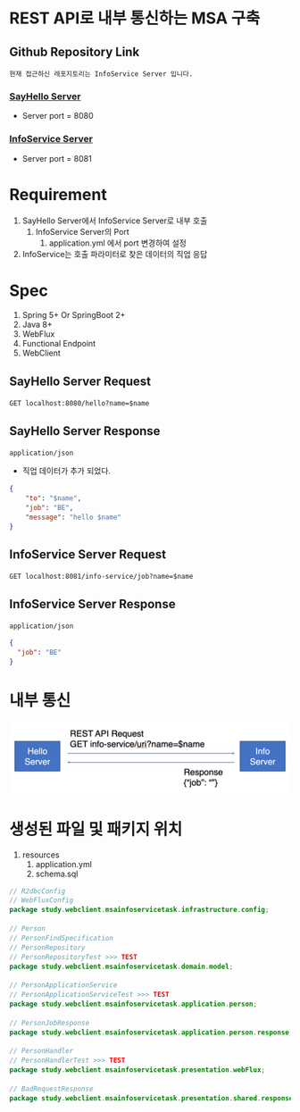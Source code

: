 # REST API로 내부 통신하는 MSA 구축

## Github Repository Link

`현재 접근하신 레포지토리는 InfoService Server 입니다.`

### [SayHello Server](https://github.com/powerstar13/spring-boot-webflux-functional-endpoints-task)
- Server port = 8080
### [InfoService Server](https://github.com/powerstar13/spring-boot-msa-info-service-task)
- Server port = 8081


# Requirement

1. SayHello Server에서 InfoService Server로 내부 호출
    1. InfoService Server의 Port
        1. application.yml 에서 port 변경하여 설정
2. InfoService는 호출 파라미터로 찾은 데이터의 직업 응답

# Spec

1. Spring 5+ Or SpringBoot 2+
2. Java 8+
3. WebFlux
4. Functional Endpoint
5. WebClient

## SayHello Server Request

`GET localhost:8080/hello?name=$name`

## SayHello Server Response

`application/json`
- 직업 데이터가 추가 되었다.
```json
{
    "to": "$name", 
    "job": "BE",
    "message": "hello $name"
}
```

## InfoService Server Request

`GET localhost:8081/info-service/job?name=$name`

## InfoService Server Response

`application/json`
```json
{
  "job": "BE"
}
```

# 내부 통신

![img.png](img.png)

# 생성된 파일 및 패키지 위치

1. resources
   1. application.yml
   2. schema.sql

```java
// R2dbcConfig
// WebFluxConfig
package study.webclient.msainfoservicetask.infrastructure.config;

// Person
// PersonFindSpecification
// PersonRepository
// PersonRepositoryTest >>> TEST
package study.webclient.msainfoservicetask.domain.model;

// PersonApplicationService
// PersonApplicationServiceTest >>> TEST
package study.webclient.msainfoservicetask.application.person;

// PersonJobResponse
package study.webclient.msainfoservicetask.application.person.response;

// PersonHandler
// PersonHandlerTest >>> TEST
package study.webclient.msainfoservicetask.presentation.webFlux;

// BadRequestResponse
package study.webclient.msainfoservicetask.presentation.shared.response;
```